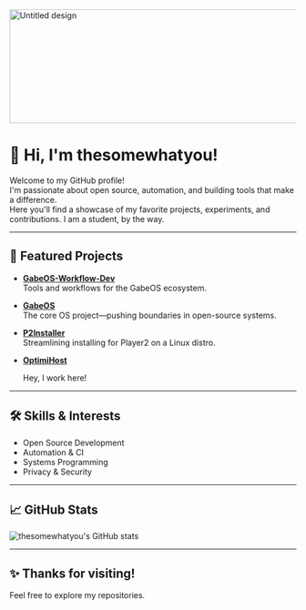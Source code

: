 <img width="600" height="200" alt="Untitled design" src="https://github.com/user-attachments/assets/e8dd0964-c780-4bd0-b39b-861c95bba4f3"/>


# 👋 Hi, I'm thesomewhatyou!

Welcome to my GitHub profile!  
I'm passionate about open source, automation, and building tools that make a difference.  
Here you'll find a showcase of my favorite projects, experiments, and contributions.
I am a student, by the way.

---

## 🚀 Featured Projects

- **[GabeOS-Workflow-Dev](https://github.com/GabeOS-Arch/GabeOS-Workflow-Dev)**  
  Tools and workflows for the GabeOS ecosystem.

- **[GabeOS](https://github.com/GabeOS-Arch/GabeOS)**  
  The core OS project—pushing boundaries in open-source systems.

- **[P2Installer](https://github.com/OptimiHost/P2Installer)**  
  Streamlining installing for Player2 on a Linux distro.

- **[OptimiHost](https://github.com/OptimiHost/OptimiHost)**

  Hey, I work here!  

---

## 🛠️ Skills & Interests

- Open Source Development
- Automation & CI
- Systems Programming
- Privacy & Security

---

## 📈 GitHub Stats

![thesomewhatyou's GitHub stats](https://github-readme-stats.vercel.app/api?username=thesomewhatyou&show_icons=true&theme=radical)

---

## ✨ Thanks for visiting!

Feel free to explore my repositories. 
